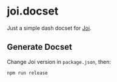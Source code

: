 # joi.docset
Just a simple dash docset for [Joi](https://github.com/hapijs/joi).

## Generate Docset

Change Joi version in `package.json`, then:
```bash
npm run release
```
